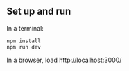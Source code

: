 ## Set up and run

In a terminal:

    npm install
    npm run dev

In a browser, load http://localhost:3000/
